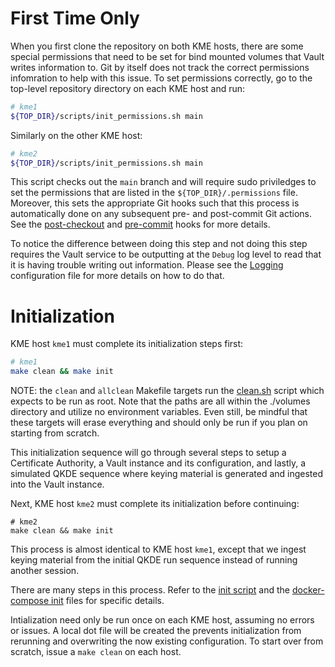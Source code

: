 # First Time Only

When you first clone the repository on both KME hosts, there are some special permissions that need to be set for bind mounted volumes that Vault writes information to. Git by itself does not track the correct permissions infomration to help with this issue. To set permissions correctly, go to the top-level repository directory on each KME host and run:
```bash
# kme1
${TOP_DIR}/scripts/init_permissions.sh main
```

Similarly on the other KME host:
```bash
# kme2
${TOP_DIR}/scripts/init_permissions.sh main
```

This script checks out the `main` branch and  will require sudo priviledges to set the permissions that are listed in the `${TOP_DIR}/.permissions` file. Moreover, this sets the appropriate Git hooks such that this process is automatically done on any subsequent pre- and post-commit Git actions. See the [post-checkout](../scripts/hooks/post-checkout) and [pre-commit](../scripts/hooks/pre-commit) hooks for more details.

To notice the difference between doing this step and not doing this step requires the Vault service to be outputting at the `Debug` log level to read that it is having trouble writing out information. Please see the [Logging](Logging.md) configuration file for more details on how to do that.

# Initialization

KME host `kme1` must complete its initialization steps first:

```bash
# kme1
make clean && make init
```

NOTE: the `clean` and `allclean` Makefile targets run the [clean.sh](../scripts/clean.sh) script which expects to be run as root. Note that the paths are all within the ./volumes directory and utilize no environment variables. Even still, be mindful that these targets will erase everything and should only be run if you plan on starting from scratch.

This initialization sequence will go through several steps to setup a Certificate Authority, a Vault instance and its configuration, and lastly, a simulated QKDE sequence where keying material is generated and ingested into the Vault instance.

Next, KME host `kme2` must complete its initialization before continuing:

```
# kme2
make clean && make init
```

This process is almost identical to KME host `kme1`, except that we ingest keying material from the initial QKDE run sequence instead of running another session.


There are many steps in this process. Refer to the [init script](../scripts/init.sh) and the [docker-compose init](../docker-compose.init.yml) files for specific details.

Intialization need only be run once on each KME host, assuming no errors or issues. A local dot file will be created the prevents initialization from rerunning and overwriting the now existing configuration. To start over from scratch, issue a `make clean` on each host.
